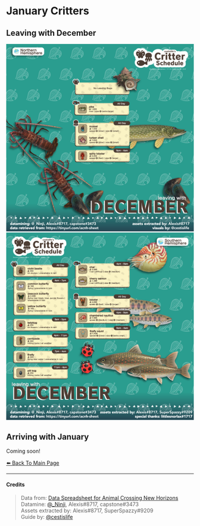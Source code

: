 # January Critters

<head>
    <meta name="twitter:card" content="summary" />
    <meta name="twitter:site" content="@cestislife"/>
    <meta name="twitter:title" content="cestislife's Critter Schedule: January"/>
    <meta name="twitter:image" content="https://cestislife.github.io/card.png"/>
</meta>
</head>

## Leaving with December
[![NH Leaving Dec](/img/NH_dec_out.png)](/img/NH_dec_out.png)
[![SH Leaving Dec](/img/SH_dec_out.png)](/img/SH_dec_out.png)

## Arriving with January
Coming soon!
   
[⬅️ Back To Main Page](https://cestislife.github.io)

***

#### Credits
> Data from: [Data Spreadsheet for Animal Crossing New Horizons](https://tinyurl.com/acnh-sheet)   
> Datamine: [@_Ninji](https://twitter.com/_ninji), Alexis#8717, capstone#3473   
> Assets extracted by: Alexis#8717, SuperSpazzy#9209   
> Guide by: [@cestislife](https://twitter.com/cestislife)
